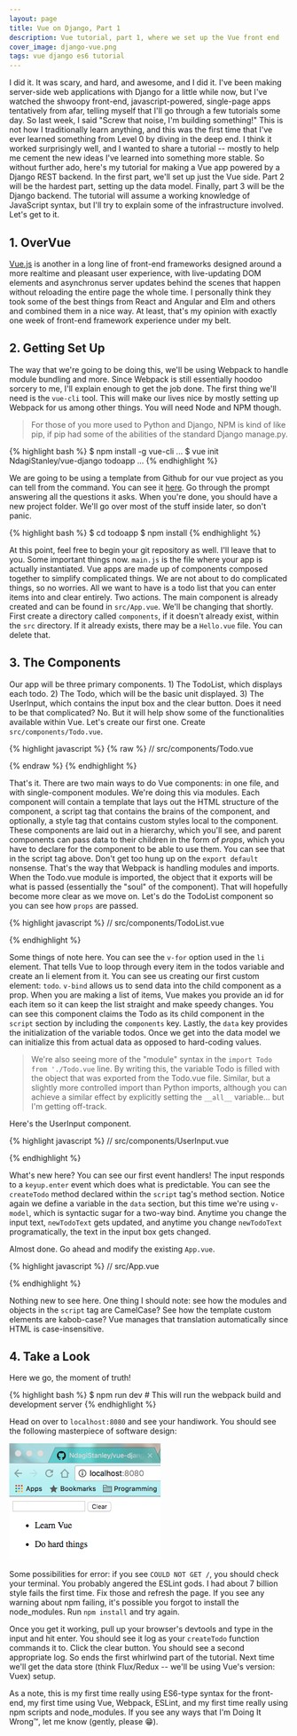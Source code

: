 ```yaml
---
layout: page
title: Vue on Django, Part 1
description: Vue tutorial, part 1, where we set up the Vue front end
cover_image: django-vue.png
tags: vue django es6 tutorial
---
```


I did it.  It was scary, and hard, and awesome, and I did it.  I've been making server-side web applications with Django for a little while now, but I've watched the shwoopy front-end, javascript-powered, single-page apps tentatively from afar, telling myself that I'll go through a few tutorials some day.  So last week, I said "Screw that noise, I'm building something!"  This is not how I traditionally learn anything, and this was the first time that I've ever learned something from Level 0 by diving in the deep end.  I think it worked surprisingly well, and I wanted to share a tutorial -- mostly to help me cement the new ideas I've learned into something more stable.  So without further ado, here's my tutorial for making a Vue app powered by a Django REST backend.  In the first part, we'll set up just the Vue side.  Part 2 will be the hardest part, setting up the data model.  Finally, part 3 will be the Django backend.  The tutorial will assume a working knowledge of JavaScript syntax, but I'll try to explain some of the infrastructure involved.  Let's get to it.

## 1. OverVue

[Vue.js](https://vuejs.org/) is another in a long line of front-end frameworks designed around a more realtime and pleasant user experience, with live-updating DOM elements and asynchronus server updates behind the scenes that happen without reloading the entire page the whole time.  I personally think they took some of the best things from React and Angular and Elm and others and combined them in a nice way.  At least, that's my opinion with exactly one week of front-end framework experience under my belt.

## 2. Getting Set Up

The way that we're going to be doing this, we'll be using Webpack to handle module bundling and more.  Since Webpack is still essentially hoodoo sorcery to me, I'll explain enough to get the job done.  The first thing we'll need is the `vue-cli` tool.  This will make our lives nice by mostly setting up Webpack for us among other things.  You will need Node and NPM though.

> For those of you more used to Python and Django, NPM is kind of like pip, if pip had some of the abilities of the standard Django manage.py.

{% highlight bash %}
$ npm install -g vue-cli
...
$ vue init NdagiStanley/vue-django todoapp
...
{% endhighlight %}

We are going to be using a template from Github for our vue project as you can tell from the command.  You can see it [here](https://github.com/NdagiStanley/vue-django).  Go through the prompt answering all the questions it asks.  When you're done, you should have a new project folder.  We'll go over most of the stuff inside later, so don't panic.

{% highlight bash %}
$ cd todoapp
$ npm install
{% endhighlight %}

At this point, feel free to begin your git repository as well.  I'll leave that to you.  Some important things now.  `main.js` is the file where your app is actually instantiated.  Vue apps are made up of components composed together to simplify complicated things.  We are not about to do complicated things, so no worries.  All we want to have is a todo list that you can enter items into and clear entirely.  Two actions.  The main component is already created and can be found in `src/App.vue`.  We'll be changing that shortly.  First create a directory called `components`, if it doesn't already exist, within the `src` directory.  If it already exists, there may be a `Hello.vue` file.  You can delete that.

## 3. The Components

Our app will be three primary components.  1) The TodoList, which displays each todo.  2) The Todo, which will be the basic unit displayed.  3) The UserInput, which contains the input box and the clear button.  Does it need to be that complicated?  No.  But it will help show some of the functionalities available within Vue.  Let's create our first one.  Create `src/components/Todo.vue`.

{% highlight javascript %}
{% raw %}
// src/components/Todo.vue

<template>
  <p>
    {{ todo.text }}
  </p>
</template>

<script>
export default {
  props: ['todo']
}
</script>
{% endraw %}
{% endhighlight %}

That's it.  There are two main ways to do Vue components: in one file, and with single-component modules.  We're doing this via modules.  Each component will contain a template that lays out the HTML structure of the component, a script tag that contains the brains of the component, and optionally, a style tag that contains custom styles local to the component.  These components are laid out in a hierarchy, which you'll see, and parent components can pass data to their children in the form of *props*, which you have to declare for the component to be able to use them.  You can see that in the script tag above.  Don't get too hung up on the `export default` nonsense.  That's the way that Webpack is handling modules and imports.  When the Todo.vue module is imported, the object that it exports will be what is passed (essentially the "soul" of the component).  That will hopefully become more clear as we move on.  Let's do the TodoList component so you can see how `props` are passed.

{% highlight javascript %}
// src/components/TodoList.vue

<template>
  <div id="todolist">
    <ul>
      <li v-for="todo in todos">
        <todo v-bind:todo="todo" v-bind:id="todo.id">
        </todo>
      </li>
    </ul>
  </div>
</template>

<script>
import Todo from './Todo.vue'

export default {
  components: {
    Todo
  },
  data: function () {
    return {
      todos: [
        { text: 'Learn Vue' },
        { text: 'Do hard things' }
      ]
    }
  }
}
</script>
{% endhighlight %}

Some things of note here.  You can see the `v-for` option used in the `li` element.  That tells Vue to loop through every item in the todos variable and create an li element from it.  You can see us creating our first custom element: `todo`.  `v-bind` allows us to send data into the child component as a prop.  When you are making a list of items, Vue makes you provide an id for each item so it can keep the list straight and make speedy changes.  You can see this component claims the Todo as its child component in the `script` section by including the `components` key.  Lastly, the `data` key provides the initialization of the variable todos.  Once we get into the data model we can initialize this from actual data as opposed to hard-coding values.

> We're also seeing more of the "module" syntax in the `import Todo from './Todo.vue` line.  By writing this, the variable Todo is filled with the object that was exported from the Todo.vue file.  Similar, but a slightly more controlled import than Python imports, although you can achieve a similar effect by explicitly setting the `__all__` variable... but I'm getting off-track.

Here's the UserInput component.

{% highlight javascript %}
// src/components/UserInput.vue

<template>
  <div id="user-inputs">
    <input v-model="newTodoText" v-on:keyup.enter="createTodo">
    <button v-on:click="clearTodos">
      Clear
    </button>
  </div>
</template>

<script>
export default {
  data: function () {
    return { newTodoText: '' }
  },
  methods: {
    createTodo () {
      console.log(this.newTodoText, 'created!')
    },
    clearTodos () {
      console.log('Todos cleared!')
    }
  }
}
</script>
{% endhighlight %}

What's new here?  You can see our first event handlers!  The input responds to a `keyup.enter` event which does what is predictable.  You can see the `createTodo` method declared within the `script` tag's method section.  Notice again we define a variable in the `data` section, but this time we're using `v-model`, which is syntactic sugar for a two-way bind.  Anytime you change the input text, `newTodoText` gets updated, and anytime you change `newTodoText` programatically, the text in the input box gets changed.

Almost done.  Go ahead and modify the existing `App.vue`.

{% highlight javascript %}
// src/App.vue

<template>
  <div id="app">
    <user-input></user-input>
    <todo-list></todo-list>
  </div>
</template>

<script>
import TodoList from './components/TodoList.vue'
import UserInput from './components/UserInput.vue'

export default {
  components: {
    UserInput,
    TodoList
  }
}
</script>
{% endhighlight %}

Nothing new to see here.  One thing I should note: see how the modules and objects in the `script` tag are CamelCase?  See how the template custom elements are kabob-case?  Vue manages that translation automatically since HTML is case-insensitive.

## 4. Take a Look

Here we go, the moment of truth!

{% highlight bash %}
$ npm run dev # This will run the webpack build and development server
{% endhighlight %}

Head on over to `localhost:8080` and see your handiwork.  You should see the following masterpiece of software design:

![Our Todo List in the browser](/img/todo-part1-final.png)

Some possibilities for error: if you see `COULD NOT GET /`, you should check your terminal.  You probably angered the ESLint gods.  I had about 7 billion style fails the first time.  Fix those and refresh the page.  If you see any warning about npm failing, it's possible you forgot to install the node_modules.  Run `npm install` and try again.

Once you get it working, pull up your browser's devtools and type in the input and hit enter.  You should see it log as your `createTodo` function commands it to.  Click the clear button.  You should see a second appropriate log.  So ends the first whirlwind part of the tutorial.  Next time we'll get the data store (think Flux/Redux -- we'll be using Vue's version: Vuex) setup.

As a note, this is my first time really using ES6-type syntax for the front-end, my first time using Vue, Webpack, ESLint, and my first time really using npm scripts and node_modules.  If you see any ways that I'm Doing It Wrong™, let me know (gently, please 😁).